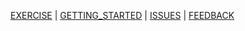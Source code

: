 

[EXERCISE](EXERCISE.md) | [GETTING_STARTED](GETTING_STARTED.md) | [ISSUES](ISSUES.md) | [FEEDBACK](FEEDBACK.md)

